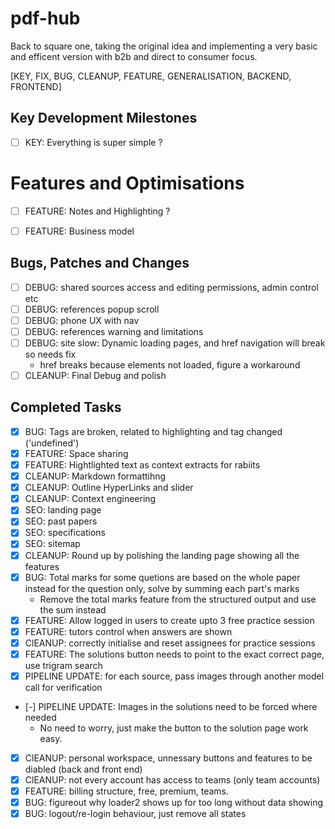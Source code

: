# pdf-hub
Back to square one, taking the original idea and implementing a very basic and efficent version
with b2b and direct to consumer focus.

[KEY, FIX, BUG, CLEANUP, FEATURE, GENERALISATION, BACKEND, FRONTEND]
## Key Development Milestones
- [ ] KEY: Everything is super simple ?

# Features and Optimisations
- [ ] FEATURE: Notes and Highlighting ?
- [ ] FEATURE: Business model


## Bugs, Patches and Changes
- [ ] DEBUG: shared sources access and editing permissions, admin control etc
- [ ] DEBUG: references popup scroll
- [ ] DEBUG: phone UX with nav
- [ ] DEBUG: references warning and limitations
- [ ] DEBUG: site slow: Dynamic loading pages, and href navigation will break so needs fix
    - href breaks because elements not loaded, figure a workaround
- [ ] CLEANUP: Final Debug and polish

## Completed Tasks
- [x] BUG: Tags are broken, related to highlighting and tag changed ('undefined') 
- [x] FEATURE: Space sharing
- [x] FEATURE: Hightlighted text as context extracts for rabiits
- [x] CLEANUP: Markdown formattihng
- [x] CLEANUP: Outline HyperLinks and slider
- [x] CLEANUP: Context engineering
- [x] SEO: landing page
- [x] SEO: past papers
- [x] SEO: specifications
- [x] SEO: sitemap
- [x] CLEANUP: Round up by polishing the landing page showing all the features
- [x] BUG: Total marks for some quetions are based on the whole paper instead for the question only, solve by summing each part's marks
    - Remove the total marks feature from the structured output and use the sum instead
- [x] FEATURE: Allow logged in users to create upto 3 free practice session
- [x] FEATURE: tutors control when answers are shown
- [x] ClEANUP: correctly initialise and reset assignees for practice sessions
- [x] FEATURE: The solutions button needs to point to the exact correct page, use trigram search
- [x] PIPELINE UPDATE: for each source, pass images through another model call for verification
- [-] PIPELINE UPDATE: Images in the solutions need to be forced where needed
    - No need to worry, just make the button to the solution page work easy.
- [x] ClEANUP: personal workspace, unnessary buttons and features to be diabled (back and front end)
- [x] ClEANUP: not every account has access to teams (only team accounts)
- [x] FEATURE: billing structure, free, premium, teams.
- [x] BUG: figureout why loader2 shows up for too long without data showing
- [x] BUG: logout/re-login behaviour, just remove all states
